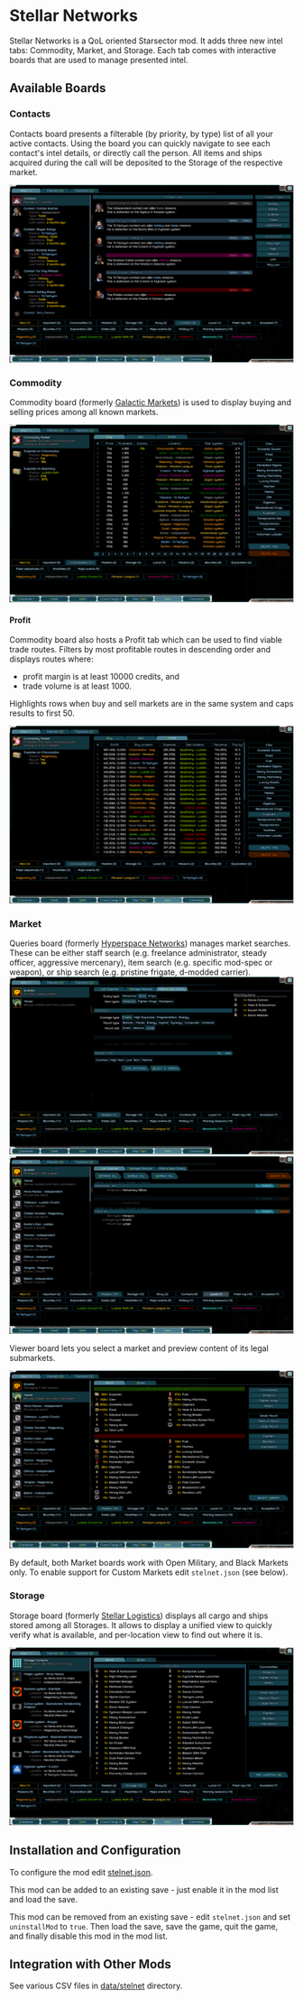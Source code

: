 # Stellar Networks

Stellar Networks is a QoL oriented Starsector mod.
It adds three new intel tabs: Commodity, Market, and Storage.
Each tab comes with interactive boards that are used to manage presented intel.

## Available Boards

### Contacts

Contacts board presents a filterable (by priority, by type) list of all your active contacts.
Using the board you can quickly navigate to see each contact's intel details, or directly call the person.
All items and ships acquired during the call will be deposited to the Storage of the respective market.

![Contacts](images/contacts.png?raw=1)

### Commodity

Commodity board (formerly [Galactic Markets](https://fractalsoftworks.com/forum/index.php?topic=19383)) is used to display buying and selling prices among all known markets.

![Commodity](images/commodity.png?raw=1)

#### Profit

Commodity board also hosts a Profit tab which can be used to find viable trade routes.
Filters by most profitable routes in descending order and displays routes where:

-   profit margin is at least 10000 credits, and
-   trade volume is at least 1000.

Highlights rows when buy and sell markets are in the same system and caps results to first 50.

![Profit](images/profit.png?raw=1)

### Market

Queries board (formerly [Hyperspace Networks](https://fractalsoftworks.com/forum/index.php?topic=19252)) manages market searches.
These can be either staff search (e.g. freelance administrator, steady officer, aggressive mercenary), item search (e.g. specific mod-spec or weapon), or ship search (e.g. pristine frigate, d-modded carrier).
![Add a New Tab](images/market1.png?raw=1)
![Query List](images/market2.png?raw=1)

Viewer board lets you select a market and preview content of its legal submarkets.

![Viewer](images/viewer.png?raw=1)

By default, both Market boards work with Open Military, and Black Markets only.
To enable support for Custom Markets edit `stelnet.json` (see below).

### Storage

Storage board (formerly [Stellar Logistics](https://fractalsoftworks.com/forum/index.php?topic=18948)) displays all cargo and ships stored among all Storages.
It allows to display a unified view to quickly verify what is available, and per-location view to find out where it is.

![Storage](images/storage.png?raw=1)

## Installation and Configuration

To configure the mod edit [stelnet.json](assets/stelnet.json).

This mod can be added to an existing save - just enable it in the mod list and load the save.

This mod can be removed from an existing save - edit `stelnet.json` and set `uninstallMod` to `true`.
Then load the save, save the game, quit the game, and finally disable this mod in the mod list.

## Integration with Other Mods

See various CSV files in [data/stelnet](assets/data/stelnet/) directory.
